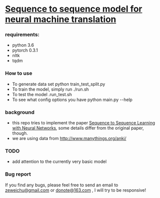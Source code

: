 # [Sequence to sequence model for neural machine translation](https://github.com/ZeweiChu/nmt-seq2seq)

### requirements: 
- python 3.6
- pytorch 0.3.1
- nltk
- tqdm

### How to use
- To generate data set
     python train_test_split.py
- To train the model, simply run
    ./run.sh
- To test the model
    .run_test.sh
- To see what config options you have
    python main.py --help


### background 
- this repo tries to implement the paper [Sequence to Sequence Learning with Neural Networks](https://arxiv.org/abs/1409.3215), some details differ from the original paper, though. 
- we are using data from http://www.manythings.org/anki/

### TODO
- add attention to the currently very basic model


### Bug report
If you find any bugs, please feel free to send an email to zeweichu@gmail.com or donote@163.com , I will try to be responsive!
